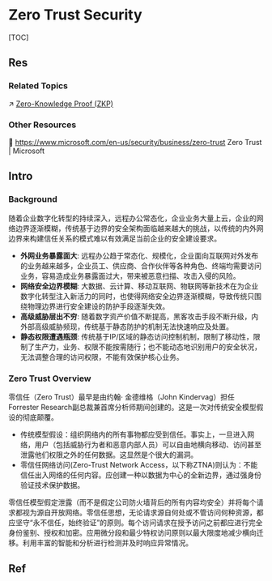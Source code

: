 # Zero Trust Security

[TOC]



## Res
### Related Topics
↗ [Zero-Knowledge Proof (ZKP)](../../⛈️%20Risk%20Management/🐺%20Risk%20Countermeasures%20&%20Security%20Control/Identity%20&%20Access%20Management%20(IAM)/Access%20Control%20(访问控制)/Authentication%20(身份鉴别)/Object-Based%20Authetication/Human-Oriented%20Authentication%20(鉴别对象为人)/Zero-Knowledge%20Proof%20(ZKP)/Zero-Knowledge%20Proof%20(ZKP).md)


### Other Resources
🔗 https://www.microsoft.com/en-us/security/business/zero-trust
Zero Trust | Microsoft



## Intro
### Background
随着企业数字化转型的持续深入，远程办公常态化，企业业务大量上云，企业的网络边界逐渐模糊，传统基于边界的安全架构面临越来越大的挑战，以传统的内外网边界来构建信任关系的模式难以有效满足当前企业的安全建设要求。
- **外网业务暴露面大**: 远程办公趋于常态化、规模化，企业面向互联网对外发布的业务越来越多，企业员工、供应商、合作伙伴等各种角色、终端均需要访问业务，容易造成业务暴露面过大，带来被恶意扫描、攻击入侵的风险。
- **网络安全边界模糊**: 大数据、云计算、移动互联网、物联网等新技术在为企业数字化转型注入新活力的同时，也使得网络安全边界逐渐模糊，导致传统只围绕物理边界进行安全建设的防护手段逐渐失效。
- **高级威胁层出不穷**: 随着数字资产价值不断提高，黑客攻击手段不断升级，内外部高级威胁频现，传统基于静态防护的机制无法快速响应及处置。
- **静态权限遭遇瓶颈**: 传统基于IP/区域的静态访问控制机制，限制了移动性，限制了生产力，业务、权限不能按需随行；也不能动态地识别用户的安全状况，无法调整合理的访问权限，不能有效保护核心业务。


### Zero Trust Overview
零信任（Zero Trust）最早是由约翰· 金德维格（John Kindervag）担任Forrester Research副总裁兼首席分析师期间创建的。这是一次对传统安全模型假设的彻底颠覆。
- 传统模型假设：组织网络内的所有事物都应受到信任。事实上，一旦进入网络，用户（包括威胁行为者和恶意内部人员）可以自由地横向移动、访问甚至泄露他们权限之外的任何数据。这显然是个很大的漏洞。
- 零信任网络访问(Zero-Trust Network Access，以下称ZTNA)则认为：不能信任出入网络的任何内容。应创建一种以数据为中心的全新边界，通过强身份验证技术保护数据。

零信任模型假定泄露（而不是假定公司防火墙背后的所有内容均安全）并将每个请求都视为源自开放网络。零信任思想，无论请求源自何处或不管访问何种资源，都应坚守“永不信任，始终验证”的原则。每个访问请求在授予访问之前都应进行完全身份鉴别、授权和加密。应用微分段和最少特权访问原则以最大限度地减少横向迁移。利用丰富的智能和分析进行检测并及时响应异常情况。



## Ref

